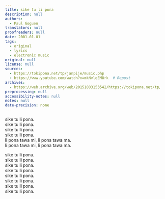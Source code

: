 ```yaml
---
title: sike tu li pona
description: null
authors:
  - Paul Goguen
translators: null
proofreaders: null
date: 2001-01-01
tags:
  - original
  - lyrics
  - electronic music
original: null
license: null
sources:
  - https://tokipona.net/tp/janpije/music.php
  - https://www.youtube.com/watch?v=mkNvlqEM8rk  # Repost
archives:
  - https://web.archive.org/web/20151003153542/https://tokipona.net/tp/janpije/music.php
preprocessing: null
accessibility-notes: null
notes: null
date-precision: none
---
```


sike tu li pona.  \
sike tu li pona.  \
sike tu li pona.  \
sike tu li pona.  \
li pona tawa mi, li pona tawa ma.  \
li pona tawa mi, li pona tawa ma.

sike tu li pona.  \
sike tu li pona.  \
sike tu li pona.  \
sike tu li pona.  \
sike tu li pona.  \
sike tu li pona.  \
sike tu li pona.  \
sike tu li pona.
